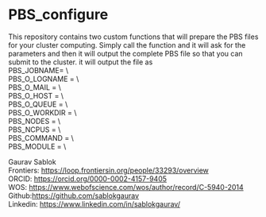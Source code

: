 # PBS_configure
This repository contains two custom functions that will prepare the PBS files for your cluster computing. Simply call the function and it will ask for the parameters and then it will output the complete PBS file so that you can submit to the cluster. it will output the file as \
PBS_JOBNAME= \                         
PBS_O_LOGNAME = \                        
PBS_O_MAIL = \                      
PBS_O_HOST = \                        
PBS_O_QUEUE = \                         
PBS_O_WORKDIR = \                        
PBS_NODES = \                          
PBS_NCPUS = \                         
PBS_COMMAND = \                         
PBS_MODULE = \

Gaurav Sablok \
Frontiers: https://loop.frontiersin.org/people/33293/overview \
ORCID: https://orcid.org/0000-0002-4157-9405 \
WOS: https://www.webofscience.com/wos/author/record/C-5940-2014 \
Github:https://github.com/sablokgaurav \
Linkedin: https://www.linkedin.com/in/sablokgaurav/
